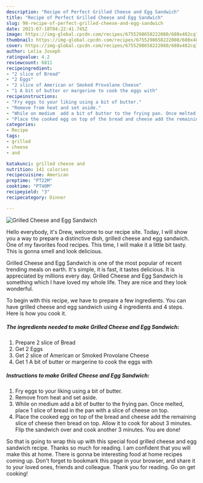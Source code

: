 ```yaml
---
description: "Recipe of Perfect Grilled Cheese and Egg Sandwich"
title: "Recipe of Perfect Grilled Cheese and Egg Sandwich"
slug: 98-recipe-of-perfect-grilled-cheese-and-egg-sandwich
date: 2021-07-18T04:22:41.745Z
image: https://img-global.cpcdn.com/recipes/6755298658222080/680x482cq70/grilled-cheese-and-egg-sandwich-recipe-main-photo.jpg
thumbnail: https://img-global.cpcdn.com/recipes/6755298658222080/680x482cq70/grilled-cheese-and-egg-sandwich-recipe-main-photo.jpg
cover: https://img-global.cpcdn.com/recipes/6755298658222080/680x482cq70/grilled-cheese-and-egg-sandwich-recipe-main-photo.jpg
author: Lelia Joseph
ratingvalue: 4.2
reviewcount: 6811
recipeingredient:
- "2 slice of Bread"
- "2 Eggs"
- "2 slice of American or Smoked Provolane Cheese"
- "1 A bit of butter or margerine to cook the eggs with"
recipeinstructions:
- "Fry eggs to your liking using a bit of butter."
- "Remove from heat and set aside."
- "While on medium  add a bit of butter to the frying pan. Once melted, place 1 slice of bread in the pan with a slice of cheese on top."
- "Place the cooked egg on top of the bread and cheese add the remaining slice of cheese then bread on top. Allow it to cook for about 3 minutes. Flip the sandwich over and cook another 3 minutes. You are done!"
categories:
- Recipe
tags:
- grilled
- cheese
- and

katakunci: grilled cheese and 
nutrition: 141 calories
recipecuisine: American
preptime: "PT22M"
cooktime: "PT40M"
recipeyield: "3"
recipecategory: Dinner

---
```



![Grilled Cheese and Egg Sandwich](https://img-global.cpcdn.com/recipes/6755298658222080/680x482cq70/grilled-cheese-and-egg-sandwich-recipe-main-photo.jpg)

Hello everybody, it's Drew, welcome to our recipe site. Today, I will show you a way to prepare a distinctive dish, grilled cheese and egg sandwich. One of my favorites food recipes. This time, I will make it a little bit tasty. This is gonna smell and look delicious.

Grilled Cheese and Egg Sandwich is one of the most popular of recent trending meals on earth. It's simple, it is fast, it tastes delicious. It is appreciated by millions every day. Grilled Cheese and Egg Sandwich is something which I have loved my whole life. They are nice and they look wonderful.




To begin with this recipe, we have to prepare a few ingredients. You can have grilled cheese and egg sandwich using 4 ingredients and 4 steps. Here is how you cook it.

<!--inarticleads1-->

##### The ingredients needed to make Grilled Cheese and Egg Sandwich:

1. Prepare 2 slice of Bread
1. Get 2 Eggs
1. Get 2 slice of American or Smoked Provolane Cheese
1. Get 1 A bit of butter or margerine to cook the eggs with




<!--inarticleads2-->

##### Instructions to make Grilled Cheese and Egg Sandwich:

1. Fry eggs to your liking using a bit of butter.
1. Remove from heat and set aside.
1. While on medium  add a bit of butter to the frying pan. Once melted, place 1 slice of bread in the pan with a slice of cheese on top.
1. Place the cooked egg on top of the bread and cheese add the remaining slice of cheese then bread on top. Allow it to cook for about 3 minutes. Flip the sandwich over and cook another 3 minutes. You are done!




So that is going to wrap this up with this special food grilled cheese and egg sandwich recipe. Thanks so much for reading. I am confident that you will make this at home. There is gonna be interesting food at home recipes coming up. Don't forget to bookmark this page in your browser, and share it to your loved ones, friends and colleague. Thank you for reading. Go on get cooking!
